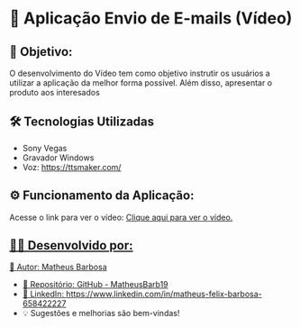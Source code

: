 # 📧 Aplicação Envio de E-mails (Vídeo)

## 🎯 Objetivo:
O desenvolvimento do Vídeo tem como objetivo instrutir os usuários a utilizar a aplicação da melhor forma possível. Além disso, apresentar o produto aos interesados

## 🛠 Tecnologias Utilizadas

- Sony Vegas
- Gravador Windows
- Voz: https://ttsmaker.com/

## ⚙️ Funcionamento da Aplicação:
Acesse o link para ver o vídeo: <a href="https://drive.google.com/file/d/1tsP4LC0MDRA6KtLRuxlVGlpNgWu15rNW/view?usp=sharing"> Clique aqui para ver o vídeo.

## 👨‍💻 Desenvolvido por:

📌 Autor: Matheus Barbosa
- 🔗 Repositório: GitHub - MatheusBarb19
- 🔗 LinkedIn: https://www.linkedin.com/in/matheus-felix-barbosa-658422227
- 💡 Sugestões e melhorias são bem-vindas!
